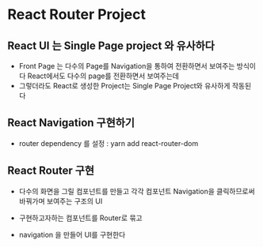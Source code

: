 # React Router Project

## React UI 는 Single Page project 와 유사하다
* Front Page 는 다수의 Page를 Navigation을 통하여 전환하면서 보여주는 방식이다
	React에서도 다수의 page를 전환하면서 보여주는데
* 그렇더라도 React로 생성한 Project는 Single Page Project와 유사하게 작동된다

## React Navigation 구현하기
* router dependency 를 설정 : yarn add react-router-dom 

## React Router 구현
* 다수의 화면을 그릴 컴포넌트를 만들고 각각 컴포넌트 Navigation을 클릭하므로써 바꿔가며 보여주는 구조의 UI

* 구현하고자하는 컴포넌트를 Router로 묶고
* navigation 을 만들어 UI를 구현한다 